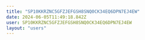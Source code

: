 ```yaml
---
title: "SP10KKRZNC5GFZJEFGSH8SNQ0CK34EQ6DPN7EJ4EW"
date: 2024-06-05T11:49:18.842Z
user: SP10KKRZNC5GFZJEFGSH8SNQ0CK34EQ6DPN7EJ4EW
layout: "users"
---
```

    